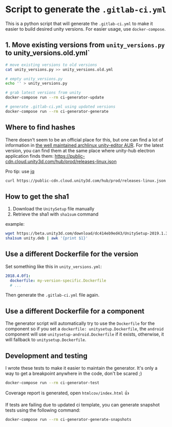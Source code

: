 # Script to generate the `.gitlab-ci.yml`

This is a python script that will generate the `.gitlab-ci.yml` to make it easier to build desired unity versions. For easier usage, use `docker-compose`.

## 1. Move existing versions from `unity_versions.py` to unity_versions.old.yml`

```bash
# move existing versions to old versions
cat unity_versions.py >> unity_versions.old.yml

# empty unity_versions.py
echo '' > unity_versions.py

# grab latest versions from unity
docker-compose run --rm ci-generator-update

# generate .gitlab-ci.yml using updated versions
docker-compose run --rm ci-generator-generate
```

## Where to find hashes

There doesn't seem to be an official place for this, but one can find a lot of information in [the well maintained archlinux unity-editor AUR](https://aur.archlinux.org/cgit/aur.git/?h=unity-editor). For the latest version, you can find them at the same place where unity-hub electron application finds them: https://public-cdn.cloud.unity3d.com/hub/prod/releases-linux.json

Pro tip: use [jq](https://stedolan.github.io/jq/)

```bash
curl https://public-cdn.cloud.unity3d.com/hub/prod/releases-linux.json | jq '.'
```

## How to get the sha1

1. Download the `UnitySetup` file manually
2. Retrieve the sha1 with `sha1sum` command

example:

```bash
wget https://beta.unity3d.com/download/dc414eb9ed43/UnitySetup-2019.1.3f1 -O unity.deb
sha1sum unity.deb | awk '{print $1}'
```

## Use a different Dockerfile for the version

Set something like this in `unity_versions.yml`:

```yaml
2018.4.0f1:
  dockerfile: my-version-specific.Dockerfile
  # ...
```

Then generate the `.gitlab-ci.yml` file again.

## Use a different Dockerfile for a component

The generator script will automatically try to use the `Dockerfile` for the component so if you set a `dockerfile: unitysetup.Dockerfile`, the `android` component will use `unitysetup-android.Dockerfile` if it exists, otherwise, it will fallback to `unitysetup.Dockerfile`.

## Development and testing

I wrote these tests to make it easier to maintain the generator. It's only a way to get a breakpoint anywhere in the code, don't be scared ;)

```bash
docker-compose run --rm ci-generator-test
```

Coverage report is generated, open `htmlcov/index.html` :+1:

If tests are failing due to updated ci template, you can generate snapshot tests using the following command:

```bash
docker-compose run --rm ci-generator-generate-snapshots
```

